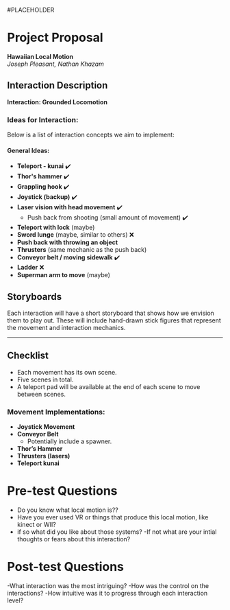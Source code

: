 #PLACEHOLDER

# Project Proposal  
**Hawaiian Local Motion**  
*Joseph Pleasant, Nathan Khazam*  

## Interaction Description  
**Interaction: Grounded Locomotion**  

### Ideas for Interaction:  
Below is a list of interaction concepts we aim to implement:

#### General Ideas:
- **Teleport - kunai** ✔️  
- **Thor's hammer** ✔️  
- **Grappling hook** ✔️  
- **Joystick (backup)** ✔️  
- **Laser vision with head movement** ✔️  
    - Push back from shooting (small amount of movement) ✔️  
- **Teleport with lock** (maybe)  
- **Sword lunge** (maybe, similar to others) ❌  
- **Push back with throwing an object**  
- **Thrusters** (same mechanic as the push back)  
- **Conveyor belt / moving sidewalk** ✔️  
- **Ladder** ❌  
- **Superman arm to move** (maybe)  

## Storyboards  
Each interaction will have a short storyboard that shows how we envision them to play out. These will include hand-drawn stick figures that represent the movement and interaction mechanics.

---

## Checklist  
- Each movement has its own scene.
- Five scenes in total.
- A teleport pad will be available at the end of each scene to move between scenes.

### Movement Implementations:
- **Joystick Movement**  
- **Conveyor Belt**  
    - Potentially include a spawner.  
- **Thor’s Hammer**  
- **Thrusters (lasers)**  
- **Teleport kunai**


# Pre-test Questions
- Do you know what local motion is??
- Have you ever used VR or things that produce this local motion, like kinect or WII?
- if so what did you like about those systems?
-If not what are your intial thoughts or fears about this interaction?

# Post-test Questions
-What interaction was the most intriguing?
-How was the control on the interactions?
-How intuitive was it to progress through each interaction level?